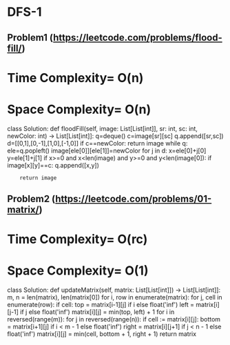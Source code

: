 # DFS-1

## Problem1 (https://leetcode.com/problems/flood-fill/)

# Time Complexity= O(n)
# Space Complexity= O(n)

class Solution:
    def floodFill(self, image: List[List[int]], sr: int, sc: int, newColor: int) -> List[List[int]]:
        q=deque()
        c=image[sr][sc]
        q.append([sr,sc])
        d=[[0,1],[0,-1],[1,0],[-1,0]]
        if c==newColor:
            return image
        while q:
            ele=q.popleft()
            image[ele[0]][ele[1]]=newColor
            for j in d:
                x=ele[0]+j[0]
                y=ele[1]+j[1]
                if x>=0 and x<len(image) and y>=0 and y<len(image[0]):
                    if image[x][y]==c:
                        q.append([x,y])

        return image
                
## Problem2 (https://leetcode.com/problems/01-matrix/)

# Time Complexity= O(rc)
# Space Complexity= O(1)

class Solution:
    def updateMatrix(self, matrix: List[List[int]]) -> List[List[int]]:
        m, n = len(matrix), len(matrix[0])
        for i, row in enumerate(matrix):
            for j, cell in enumerate(row):
                if cell:
                    top = matrix[i-1][j] if i else float('inf')
                    left = matrix[i][j-1] if j else float('inf')
                    matrix[i][j] = min(top, left) + 1
        for i in reversed(range(m)):
            for j in reversed(range(n)):
                if cell := matrix[i][j]:
                    bottom = matrix[i+1][j] if i < m - 1 else float('inf')
                    right = matrix[i][j+1] if j < n - 1 else float('inf')
                    matrix[i][j] = min(cell, bottom + 1, right + 1)
        return matrix
